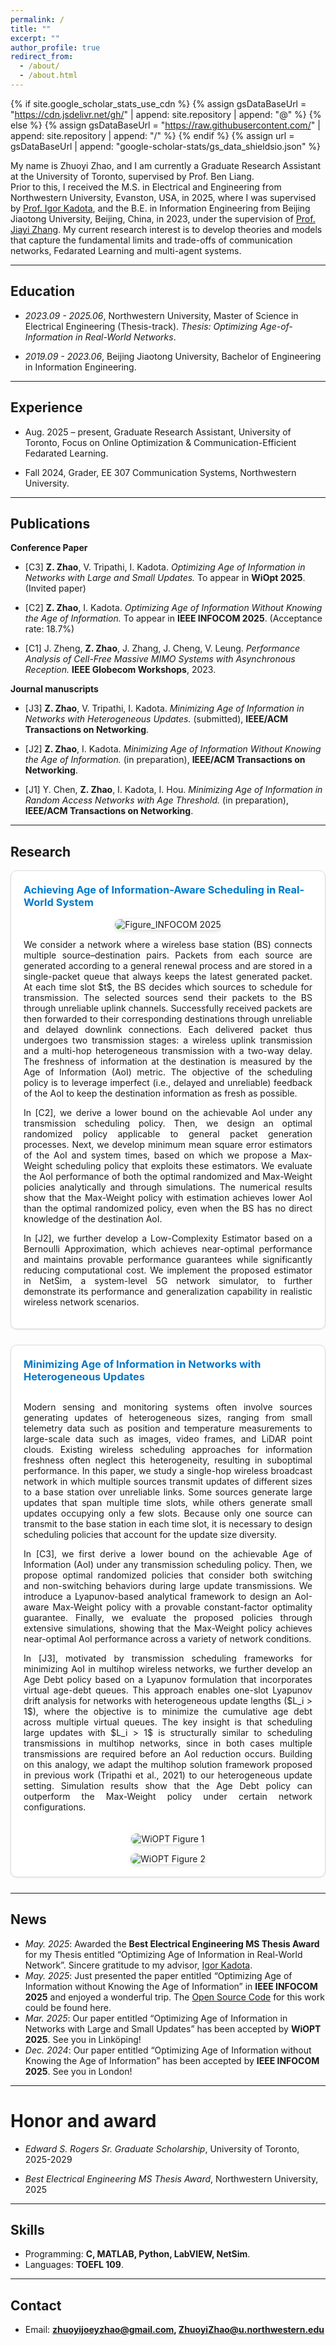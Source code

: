 ```yaml
---
permalink: /
title: ""
excerpt: ""
author_profile: true
redirect_from: 
  - /about/
  - /about.html
---
```


{% if site.google_scholar_stats_use_cdn %}
{% assign gsDataBaseUrl = "https://cdn.jsdelivr.net/gh/" | append: site.repository | append: "@" %}
{% else %}
{% assign gsDataBaseUrl = "https://raw.githubusercontent.com/" | append: site.repository | append: "/" %}
{% endif %}
{% assign url = gsDataBaseUrl | append: "google-scholar-stats/gs_data_shieldsio.json" %}

My name is Zhuoyi Zhao, and I am currently a Graduate Research Assistant at the University of Toronto, supervised by Prof. Ben Liang.  
Prior to this, I received the M.S. in Electrical and Engineering from Northwestern University, Evanston, USA, in 2025, where I was supervised by [Prof. Igor Kadota](https://sites.northwestern.edu/kadota/), and the B.E. in Information Engineering from Beijing Jiaotong University, Beijing, China, in 2023, under the supervision of [Prof. Jiayi Zhang](https://sites.google.com/site/jiayizhang8650/).
My current research interest is to develop theories and models that capture the fundamental limits and trade-offs of communication networks, Fedarated Learning and multi-agent systems.



---

## Education

- *2023.09 - 2025.06*, Northwestern University, Master of Science in Electrical Engineering (Thesis-track). *Thesis:* *Optimizing Age-of-Information in Real-World Networks*.
  
- *2019.09 - 2023.06*, Beijing Jiaotong University, Bachelor of Engineering in Information Engineering. 

---

## Experience
- Aug. 2025 – present, Graduate Research Assistant, University of Toronto, Focus on Online Optimization & Communication-Efficient Fedarated Learning.
  
- Fall 2024, Grader, EE 307 Communication Systems, Northwestern University.

---

## Publications

**Conference Paper**  

- [C3] **Z. Zhao**, V. Tripathi, I. Kadota. *Optimizing Age of Information in Networks with Large and Small Updates.* To appear in **WiOpt 2025**. (Invited paper)  

- [C2] **Z. Zhao**, I. Kadota. *Optimizing Age of Information Without Knowing the Age of Information.* To appear in **IEEE INFOCOM 2025**. (Acceptance rate: 18.7%)  

- [C1] J. Zheng, **Z. Zhao**, J. Zhang, J. Cheng, V. Leung. *Performance Analysis of Cell-Free Massive MIMO Systems with Asynchronous Reception.* **IEEE Globecom Workshops**, 2023.  

**Journal manuscripts**  
- [J3] **Z. Zhao**, V. Tripathi, I. Kadota. *Minimizing Age of Information in Networks with Heterogeneous Updates.* (submitted), **IEEE/ACM Transactions on Networking**.
  
- [J2] **Z. Zhao**, I. Kadota. *Minimizing Age of Information Without Knowing the Age of Information.* (in preparation), **IEEE/ACM Transactions on Networking**.
  
- [J1] Y. Chen, **Z. Zhao**, I. Kadota, I. Hou. *Minimizing Age of Information in Random Access Networks with Age Threshold.* (in preparation), **IEEE/ACM Transactions on Networking**.


---
## Research

<!-- ===== Publication 1 ===== -->
<div style="border:1px solid #ddd; border-radius:10px; padding:20px; margin-bottom:25px; box-shadow:0 1px 3px rgba(0,0,0,0.1); background-color:white; text-align:justify;">

<h3 style="margin-top:0; text-align:left;">
<a href="https://arxiv.org/pdf/2501.06688" target="_blank" style="color:#007ACC; text-decoration:none;">
Achieving Age of Information-Aware Scheduling in Real-World System
</a>
</h3>


<div style="text-align:center; margin-bottom:15px;">
  <img src="/images/INFOCOM_2025.png" alt="Figure_INFOCOM 2025" style="max-width:60%; border-radius:10px; box-shadow:0 2px 6px rgba(0,0,0,0.15);"/>
</div>

<div>
  <p>
  We consider a network where a wireless base station (BS) connects multiple source–destination pairs. Packets from each source are generated according to a general renewal process and are stored in a single-packet queue that always keeps the latest generated packet. At each time slot $t$, the BS decides which sources to schedule for transmission. The selected sources send their packets to the BS through unreliable uplink channels. Successfully received packets are then forwarded to their corresponding destinations through unreliable and delayed downlink connections. Each delivered packet thus undergoes two transmission stages: a wireless uplink transmission and a multi-hop heterogeneous transmission with a two-way delay. The freshness of information at the destination is measured by the Age of Information (AoI) metric. The objective of the scheduling policy is to leverage imperfect (i.e., delayed and unreliable) feedback of the AoI to keep the destination information as fresh as possible.
  </p>

  <p>
  In [C2], we derive a lower bound on the achievable AoI under any transmission scheduling policy. Then, we design an optimal randomized policy applicable to general packet generation processes. Next, we develop minimum mean square error estimators of the AoI and system times, based on which we propose a Max-Weight scheduling policy that exploits these estimators. We evaluate the AoI performance of both the optimal randomized and Max-Weight policies analytically and through simulations. The numerical results show that the Max-Weight policy with estimation achieves lower AoI than the optimal randomized policy, even when the BS has no direct knowledge of the destination AoI.
  </p>

  <p>
  In [J2], we further develop a Low-Complexity Estimator based on a Bernoulli Approximation, which achieves near-optimal performance and maintains provable performance guarantees while significantly reducing computational cost. We implement the proposed estimator in NetSim, a system-level 5G network simulator, to further demonstrate its performance and generalization capability in realistic wireless network scenarios.
  </p>
</div>
</div>


<!-- ===== Publication 2 ===== -->
<div style="border:1px solid #ddd; border-radius:10px; padding:20px; margin-bottom:25px; box-shadow:0 1px 3px rgba(0,0,0,0.1); background-color:white; text-align:justify;">

<h3 style="margin-top:0; text-align:left;">
<a href="https://arxiv.org/pdf/2503.23658" target="_blank" style="color:#007ACC; text-decoration:none;">
Minimizing Age of Information in Networks with Heterogeneous Updates
</a>
</h3>

<div style="display:flex; flex-wrap:wrap; align-items:flex-start; gap:20px;">

  <!-- 左侧文字 -->
  <div style="flex:2; min-width:300px;">
    <p>
    Modern sensing and monitoring systems often involve sources generating updates of heterogeneous sizes, ranging from small telemetry data such as position and temperature measurements to large-scale data such as images, video frames, and LiDAR point clouds. Existing wireless scheduling approaches for information freshness often neglect this heterogeneity, resulting in suboptimal performance. In this paper, we study a single-hop wireless broadcast network in which multiple sources transmit updates of different sizes to a base station over unreliable links. Some sources generate large updates that span multiple time slots, while others generate small updates occupying only a few slots. Because only one source can transmit to the base station in each time slot, it is necessary to design scheduling policies that account for the update size diversity. 
    </p>
    <p>
    In [C3], we first derive a lower bound on the achievable Age of Information (AoI) under any transmission scheduling policy. Then, we propose optimal randomized policies that consider both switching and non-switching behaviors during large update transmissions. We introduce a Lyapunov-based analytical framework to design an AoI-aware Max-Weight policy with a provable constant-factor optimality guarantee. Finally, we evaluate the proposed policies through extensive simulations, showing that the Max-Weight policy achieves near-optimal AoI performance across a variety of network conditions. 
    </p>
    <p>
    In [J3], motivated by transmission scheduling frameworks for minimizing AoI in multihop wireless networks, we further develop an Age Debt policy based on a Lyapunov formulation that incorporates virtual age-debt queues. This approach enables one-slot Lyapunov drift analysis for networks with heterogeneous update lengths ($L_i > 1$), where the objective is to minimize the cumulative age debt across multiple virtual queues. The key insight is that scheduling large updates with $L_i > 1$ is structurally similar to scheduling transmissions in multihop networks, since in both cases multiple transmissions are required before an AoI reduction occurs. Building on this analogy, we adapt the multihop solution framework proposed in previous work (Tripathi et al., 2021) to our heterogeneous update setting. Simulation results show that the Age Debt policy can outperform the Max-Weight policy under certain network configurations.
    </p>
  </div>

  <!-- 右侧两张堆叠的图片 -->
  <div style="flex:1; min-width:220px; display:flex; flex-direction:column; align-items:center; gap:15px;">
    <img src="/images/WiOPT_2025_1.png" alt="WiOPT Figure 1" style="max-width:100%; border-radius:10px; box-shadow:0 2px 6px rgba(0,0,0,0.15);"/>
    <img src="/images/WiOPT_2025_2.png" alt="WiOPT Figure 2" style="max-width:100%; border-radius:10px; box-shadow:0 2px 6px rgba(0,0,0,0.15);"/>
  </div>

</div>
</div>





---

## News
- *May. 2025*: Awarded the **Best Electrical Engineering MS Thesis Award** for my Thesis entitled “Optimizing Age of Information in Real-World Network”. Sincere gratitude to my advisor, [Igor Kadota](https://sites.northwestern.edu/kadota/).
- *May. 2025*: Just presented the paper entitled “Optimizing Age of Information without Knowing the Age of Information” in **IEEE INFOCOM 2025** and enjoyed a wonderful trip. The [Open Source Code](https://github.com/Net-X-Research-Group/AoI_Estimator/tree/main) for this work could be found here. 
- *Mar. 2025*: Our paper entitled “Optimizing Age of Information in Networks with Large and Small Updates” has been accepted by **WiOPT 2025**. See you in Linköping!
- *Dec. 2024*: Our paper entitled “Optimizing Age of Information without Knowing the Age of Information” has been accepted by **IEEE INFOCOM 2025**. See you in London!

---

# Honor and award
- *Edward S. Rogers Sr. Graduate Scholarship*, University of Toronto, 2025-2029

- *Best Electrical Engineering MS Thesis Award*, Northwestern University, 2025

---

## Skills
- Programming: **C, MATLAB, Python, LabVIEW, NetSim**.  
- Languages: **TOEFL 109**.

---

## Contact
- Email: **zhuoyijoeyzhao@gmail.com, ZhuoyiZhao@u.northwestern.edu**  
